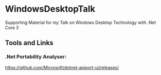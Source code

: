 # WindowsDesktopTalk
Supporting Material for my Talk on Windows Desktop Technology with .Net Core 3




## Tools and Links

### .Net Portability Analyser:

https://github.com/Microsoft/dotnet-apiport-ui/releases/


